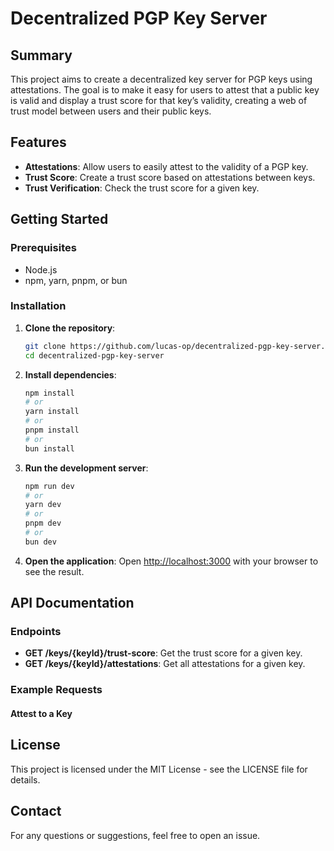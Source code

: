 # Decentralized PGP Key Server

## Summary

This project aims to create a decentralized key server for PGP keys using attestations. The goal is to make it easy for users to attest that a public key is valid and display a trust score for that key’s validity, creating a web of trust model between users and their public keys.

## Features

- **Attestations**: Allow users to easily attest to the validity of a PGP key.
- **Trust Score**: Create a trust score based on attestations between keys.
- **Trust Verification**: Check the trust score for a given key.

## Getting Started

### Prerequisites

- Node.js
- npm, yarn, pnpm, or bun

### Installation

1. **Clone the repository**:
    ```sh
    git clone https://github.com/lucas-op/decentralized-pgp-key-server.git
    cd decentralized-pgp-key-server
    ```

2. **Install dependencies**:
    ```sh
    npm install
    # or
    yarn install
    # or
    pnpm install
    # or
    bun install
    ```

3. **Run the development server**:
    ```sh
    npm run dev
    # or
    yarn dev
    # or
    pnpm dev
    # or
    bun dev
    ```

4. **Open the application**:
    Open [http://localhost:3000](http://localhost:3000) with your browser to see the result.

## API Documentation

### Endpoints

- **GET /keys/{keyId}/trust-score**: Get the trust score for a given key.
- **GET /keys/{keyId}/attestations**: Get all attestations for a given key.

### Example Requests

#### Attest to a Key

## License
This project is licensed under the MIT License - see the LICENSE file for details.

## Contact

For any questions or suggestions, feel free to open an issue.


